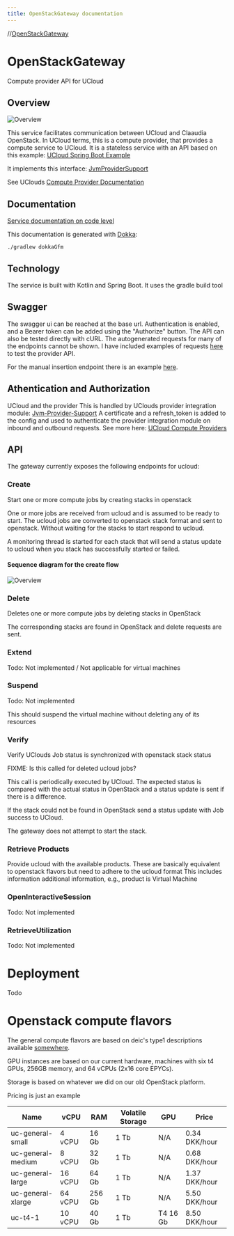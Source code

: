```yaml
---
title: OpenStackGateway documentation
---
```

//[OpenStackGateway](index.html)


# OpenStackGateway

Compute provider API for UCloud

## Overview

![Overview](http://www.plantuml.com/plantuml/proxy?cache=no&src=https://raw.githubusercontent.com/aau-claaudia/OpenStackGateway/provider-support/docs/diagrams/overview.iuml)

This service facilitates communication between UCloud and Claaudia OpenStack.
In UCloud terms, this is a compute provider, that provides a compute service to UCloud.
It is a stateless service with an API based on this example:
[UCloud Spring Boot Example](https://github.com/SDU-eScience/UCloud/tree/master/provider-integration/spring-boot-example)

It implements this interface: [JvmProviderSupport](https://github.com/SDU-eScience/UCloud/tree/master/backend/jvm-provider-support) 

See UClouds [Compute Provider Documentation](https://docs.cloud.sdu.dk/dev/backend/app-orchestrator-service/wiki/provider.html#authentication-and-authorization)


## Documentation
[Service documentation on code level](code)

This documentation is generated with [Dokka](https://github.com/Kotlin/dokka):

`./gradlew dokkaGfm`

## Technology
The service is built with Kotlin and Spring Boot. 
It uses the gradle build tool 


## Swagger
The swagger ui can be reached at the base url.
Authentication is enabled, and a Bearer token can be added using the "Authorize" button.
The API can also be tested directly with cURL.
The autogenerated requests for many of the endpoints cannot be shown. 
I have included examples of requests [here](src/test/resources/requests/create-job.json) 
to test the provider API.

For the manual insertion endpoint there is an example [here](src/test/resources/requests/temp-job-request-example.json).

## Athentication and Authorization

UCloud and the provider
This is handled by UClouds provider integration module: [Jvm-Provider-Support](https://github.com/SDU-eScience/UCloud/tree/master/backend/jvm-provider-support)
A certificate and a refresh_token is added to the config and used to authenticate 
the provider integration module on inbound and outbound requests.
See more here: [UCloud Compute Providers](https://github.com/SDU-eScience/UCloud/tree/master/provider-integration/integration-module)

## API

The gateway currently exposes the following endpoints for ucloud:

### Create
Start one or more compute jobs by creating stacks in openstack

One or more jobs are received from ucloud and is assumed to be ready to start.
The ucloud jobs are converted to openstack stack format and sent to openstack.
Without waiting for the stacks to start respond to ucloud.

A monitoring thread is started for each stack that will send a status update to ucloud when you stack has successfully started or failed.

#### Sequence diagram for the create flow

![Overview](http://www.plantuml.com/plantuml/proxy?cache=no&src=https://raw.githubusercontent.com/aau-claaudia/OpenStackGateway/provider-support/docs/diagrams/create-stack-sequence.iuml)

### Delete
Deletes one or more compute jobs by deleting stacks in OpenStack

The corresponding stacks are found in OpenStack and delete requests are sent.
### Extend
Todo: Not implemented / Not applicable for virtual machines

### Suspend
Todo: Not implemented

This should suspend the virtual machine without deleting any of its resources
### Verify
Verify UClouds Job status is synchronized with openstack stack status

FIXME: Is this called for deleted ucloud jobs?

This call is periodically executed by UCloud.
The expected status is compared with the actual status in OpenStack and 
a status update is sent if there is a difference.

If the stack could not be found in OpenStack send a status update with Job success to UCloud.
      
The gateway does not attempt to start the stack.
### Retrieve Products
Provide ucloud with the available products. 
These are basically equivalent to openstack flavors but need to adhere to the ucloud format
This includes information additional information, e.g., product is Virtual Machine
### OpenInteractiveSession
Todo: Not implemented

### RetrieveUtilization
Todo: Not implemented

# Deployment

Todo

# Openstack compute flavors
The general compute flavors are based on deic's type1 descriptions available [somewhere](somewhere).

GPU instances are based on our current hardware,
machines with six t4 GPUs, 256GB memory,
and 64 vCPUs (2x16 core EPYCs).

Storage is based on whatever we did on our old OpenStack platform.

Pricing is just an example

Name | vCPU | RAM | Volatile Storage | GPU | Price
--- | --- | --- | --- | --- | --- 
uc-general-small | 4 vCPU | 16 Gb | 1 Tb | N/A | 0.34 DKK/hour
uc-general-medium | 8 vCPU | 32 Gb | 1 Tb | N/A | 0.68 DKK/hour
uc-general-large | 16 vCPU | 64 Gb | 1 Tb | N/A | 1.37 DKK/hour
uc-general-xlarge | 64 vCPU | 256 Gb | 1 Tb | N/A | 5.50 DKK/hour
uc-t4-1 | 10 vCPU | 40 Gb | 1 Tb | T4 16 Gb | 8.50 DKK/hour
